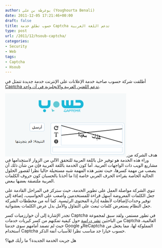 ```yaml
---
author: يوغرطة بن علي (Youghourta Benali)
date: 2011-12-05 17:21:46+00:00
draft: false
title: حسوب تطلق خدمة Captcha تدعم اللغة العربية
type: post
url: /2011/12/hsoub-captcha/
categories:
- Security
- Web
tags:
- Captcha
- Hsoub
---
```


أطلقت شركة حسوب صاحبة خدمة الإعلانات على الإنترنت خدمة جديدة تتمثل في [Captcha تدعم اللغتين العربية والانجليزية في آن واحد](http://captcha.hsoub.com/).




[![كابتشا حسوب](hsoub-captcha.png)
](hsoub-captcha.png)هدف الشركة من وراء هذه الخدمة هو توفير حل باللغة العربية للتحقق الآلي من الزوار لاستخدامها في مشاريع الويب ذات الواجهات العربية. أما كون الخدمة باللغة العربية فإن من شأن ذلك أن يصعب من مهمة كسرها، حيث تعتبر هذه المهمة شبه مستحيلة حاليا نظرا لقصور الحلول الحالية الخاصة بقراءة الحرف العربي خاصة إذا ما أخذنا بالحسبان كون حروف الكلمات العربية ملتصقة بعضها ببعض.




تنوي الشركة مواصلة العمل على تطوير الخدمة، حيث ستركز في المراحل القادمة على جعل الكلمات المعروضة أسهل قراءة للمستخدمين وأصعب على الحواسيب، إضافة إلى توفير وحدات/إضافات لأنظمة إدارة المحتوى الرئيسية. كما أنه من مخططات الشركة جعل النظام يستعرض كلمات تبعث على التفاؤل والأمل بدل عرض الكلمات بعشوائية.




تجدر الإشارة إلى أن خوارزميات كسر Captcha في تطور مستمر، ولقد سبق لمجموعة من الباحثين [نشر دراسة](../2011/11/popular-captcha-defeated/) حول كيفية تمكنهم من كسر كبريات خدمات Captcha العالمية، حيث لم تصمد أمامهم سوى خدمتا Google وReCaptcha المملوكة لها، مما يجعل من استخدام Captcha حسوب خيارا جد مناسب نظرا للأسباب آنفة الذكر.




هل جربت الخدمة الجديدة؟ ما رأيك فيها؟
